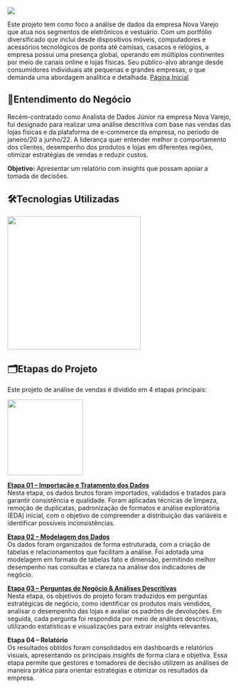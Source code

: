 ![](https://github.com/DuduTrindade/Portifolio/blob/main/Projetos/Projeto%2001%20-%20An%C3%A1lise%20de%20Vendas/img/PROJETOS.png)


Este projeto tem como foco a análise de dados da empresa Nova Varejo que atua nos segmentos de eletrônicos e vestuário. 
Com um portfólio diversificado que inclui desde dispositivos móveis, computadores e acessórios tecnológicos de ponta até 
camisas, casacos e relógios, a empresa possui uma presença global, operando em múltiplos continentes por meio de canais 
online e lojas físicas. Seu público-alvo abrange desde consumidores individuais até pequenas e grandes empresas, o que 
demanda uma abordagem analítica e detalhada. <a href = "https://github.com/DuduTrindade/Portifolio?tab=readme-ov-file">Página Inicial</a>
    
## 📝Entendimento do Negócio
Recém-contratado como Analista de Dados Júnior na empresa Nova Varejo, fui designado para realizar uma análise descritiva com base nas vendas das lojas físicas e da plataforma de e-commerce da empresa, no período de janeiro/20 a junho/22. A liderança quer entender melhor o comportamento dos clientes, desempenho dos produtos e lojas em diferentes regiões, otimizar estratégias de vendas e reduzir custos.



**Objetivo:**  Apresentar um relatório com insights que possam apoiar a tomada de decisões.

## 🛠️Tecnologias Utilizadas


 <img width="300" src="https://github.com/DuduTrindade/Portifolio/blob/main/Projetos/Projeto%2001%20-%20An%C3%A1lise%20de%20Vendas/img/Tecnologias%20usadas.png"/>



## 🗂️Etapas do Projeto

Este projeto de análise de vendas é dividido em 4 etapas principais:

<div align="center" style="display: inline-block;">
	<img  width="170" src="https://github.com/DuduTrindade/Portifolio/blob/main/Projetos/Projeto%2001%20-%20An%C3%A1lise%20de%20Vendas/img/Etapas%20do%20Projeto.png">
</div>

<br>


<a href="https://github.com/DuduTrindade/Portifolio/tree/main/Projetos/Projeto%2001%20-%20An%C3%A1lise%20de%20Vendas/Etapa%2001%20Importa%C3%A7%C3%A3o%20e%20Tratamento%20dos%20Dados">**Etapa 01 – Importação e Tratamento dos Dados**</a> 
<br>
Nesta etapa, os dados brutos foram importados, validados e tratados para garantir consistência e qualidade. Foram aplicadas técnicas de limpeza, remoção de duplicatas, padronização de formatos e análise exploratória (EDA) inicial, com o objetivo de compreender a distribuição das variáveis e identificar possíveis inconsistências.

<a href="https://github.com/DuduTrindade/Portifolio/tree/main/Projetos/Projeto%2001%20-%20An%C3%A1lise%20de%20Vendas/Etapa%2002%20Modelagem%20dos%20Dados">**Etapa 02 – Modelagem dos Dados**</a>
<br>
Os dados foram organizados de forma estruturada, com a criação de tabelas e relacionamentos que facilitam a análise. Foi adotada uma modelagem em formato de tabelas fato e dimensão, permitindo melhor desempenho nas consultas e clareza na análise dos indicadores de negócio.

<a href="https://github.com/DuduTrindade/Portifolio/blob/main/Projetos/Projeto%2001%20-%20An%C3%A1lise%20de%20Vendas/Etapa%2003%20Perguntas%20de%20Neg%C3%B3cio%20e%20An%C3%A1lises%20Descritivas/%F0%9F%94%8E%20Estrutura%20da%20An%C3%A1lise%20Descritiva.pdf">**Etapa 03 – Perguntas de Negócio & Análises Descritivas**</a>
<br>
Nesta etapa, os objetivos do projeto foram traduzidos em perguntas estratégicas de negócio, como identificar os produtos mais vendidos, analisar o desempenho das lojas e avaliar os padrões de devoluções. Em seguida, cada pergunta foi respondida por meio de análises descritivas, utilizando estatísticas e visualizações para extrair insights relevantes.


**Etapa 04 – Relatório** 
<br>
Os resultados obtidos foram consolidados em dashboards e relatórios visuais, apresentando os principais insights de forma clara e objetiva. Essa etapa permite que gestores e tomadores de decisão utilizem as análises de maneira prática para orientar estratégias e otimizar os resultados da empresa.




